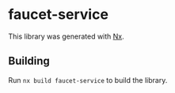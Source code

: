 # faucet-service

This library was generated with [Nx](https://nx.dev).

## Building

Run `nx build faucet-service` to build the library.
